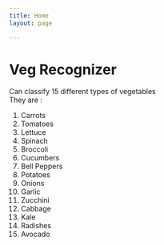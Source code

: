 ```yaml
---
title: Home
layout: page

---
```

# Veg Recognizer
Can classify 15 different types of vegetables <br/>
They are : <br/>

1. Carrots
2. Tomatoes
3. Lettuce
4. Spinach
5. Broccoli
6. Cucumbers
7. Bell Peppers
8. Potatoes
9. Onions
10. Garlic
11. Zucchini
12. Cabbage
13. Kale
14. Radishes
15. Avocado
